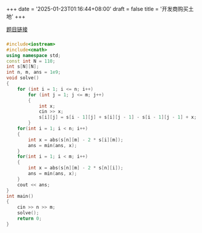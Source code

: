+++
date = '2025-01-23T01:16:44+08:00'
draft = false
title = '开发商购买土地'
+++

[题目链接](https://kamacoder.com/problempage.php?pid=1044)

###

```cpp
#include<iostream>
#include<cmath>
using namespace std;
const int N = 110;
int s[N][N];
int n, m, ans = 1e9;
void solve()
{
    for (int i = 1; i <= n; i++)
        for (int j = 1; j <= m; j++)
        {
            int x;
            cin >> x;
            s[i][j] = s[i - 1][j] + s[i][j - 1] - s[i - 1][j - 1] + x;
        }
    for(int i = 1; i < n; i++)
    {
        int x = abs(s[n][m] - 2 * s[i][m]);
        ans = min(ans, x);
    }
    for(int i = 1; i < m; i++)
    {
        int x = abs(s[n][m] - 2 * s[n][i]);
        ans = min(ans, x);
    }
    cout << ans;
}
int main()
{
    cin >> n >> m;
    solve();
    return 0;
}
```
